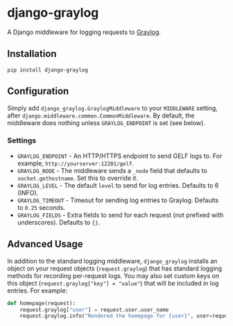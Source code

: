 # django-graylog

A Django middleware for logging requests to [Graylog](https://www.graylog.org).


## Installation

`pip install django-graylog`


## Configuration

Simply add `django_graylog.GraylogMiddleware` to your `MIDDLEWARE` setting, after
`django.middleware.common.CommonMiddleware`. By default, the middleware does nothing unless `GRAYLOG_ENDPOINT` is set
(see below).


### Settings

* `GRAYLOG_ENDPOINT` - An HTTP/HTTPS endpoint to send GELF logs to. For example, `http://yourserver:12201/gelf`.
* `GRAYLOG_NODE` - The middleware sends a `_node` field that defaults to `socket.gethostname`. Set this to override it.
* `GRAYLOG_LEVEL` - The default `level` to send for log entries. Defaults to 6 (INFO).
* `GRAYLOG_TIMEOUT` - Timeout for sending log entries to Graylog. Defaults to `0.25` seconds.
* `GRAYLOG_FIELDS` - Extra fields to send for each request (not prefixed with underscores). Defaults to `{}`.


## Advanced Usage

In addition to the standard logging middleware, `django_graylog` installs an object on your request objects
(`request.graylog`) that has standard logging methods for recording per-request logs. You may also set custom keys on
this object (`request.graylog["key"] = "value"`) that will be included in log entries. For example:

```python
def homepage(request):
    request.graylog["user"] = request.user.user_name
    request.graylog.info("Rendered the homepage for {user}", user=request.user.user_name)
```
